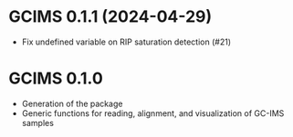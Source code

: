 # GCIMS 0.1.1 (2024-04-29)

- Fix undefined variable on RIP saturation detection (#21)

# GCIMS 0.1.0

- Generation of the package
- Generic functions for reading, alignment, and visualization of GC-IMS samples

